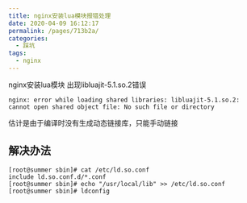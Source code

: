 ```yaml
---
title: nginx安装lua模块报错处理
date: 2020-04-09 16:12:17
permalink: /pages/713b2a/
categories:
  - 踩坑
tags: 
  - nginx
---
```

nginx安装lua模块 出现libluajit-5.1.so.2错误
<!-- more -->
```shell
nginx: error while loading shared libraries: libluajit-5.1.so.2: cannot open shared object file: No such file or directory
```
估计是由于编译时没有生成动态链接库，只能手动链接
## 解决办法
```shell
[root@summer sbin]# cat /etc/ld.so.conf
include ld.so.conf.d/*.conf
[root@summer sbin]# echo "/usr/local/lib" >> /etc/ld.so.conf
[root@summer sbin]# ldconfig
```